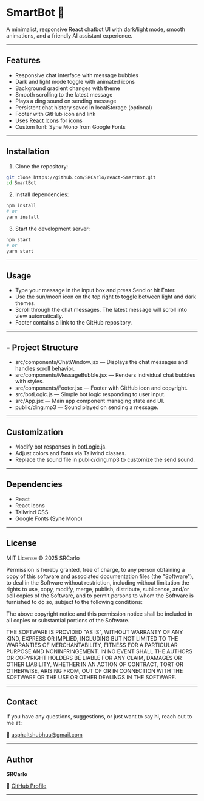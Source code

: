 # SmartBot 💬

A minimalist, responsive React chatbot UI with dark/light mode, smooth animations, and a friendly AI assistant experience.

---

## Features

- Responsive chat interface with message bubbles
- Dark and light mode toggle with animated icons
- Background gradient changes with theme
- Smooth scrolling to the latest message
- Plays a ding sound on sending message
- Persistent chat history saved in localStorage (optional)
- Footer with GitHub icon and link
- Uses [React Icons](https://react-icons.github.io/react-icons/) for icons
- Custom font: Syne Mono from Google Fonts

---

## Installation

1. Clone the repository:

```bash
git clone https://github.com/SRCarlo/react-SmartBot.git
cd SmartBot
```

2. Install dependencies:

```bash
npm install
# or
yarn install
```

3. Start the development server:

```bash
npm start
# or
yarn start
```

---

## Usage

- Type your message in the input box and press Send or hit Enter.
- Use the sun/moon icon on the top right to toggle between light and dark themes.
- Scroll through the chat messages. The latest message will scroll into view automatically.
- Footer contains a link to the GitHub repository.

---

## - Project Structure

- src/components/ChatWindow.jsx
  — Displays the chat messages and handles scroll behavior.
- src/components/MessageBubble.jsx
  — Renders individual chat bubbles with styles.
- src/components/Footer.jsx
  — Footer with GitHub icon and copyright.
- src/botLogic.js
  — Simple bot logic responding to user input.
- src/App.jsx
  — Main app component managing state and UI.
- public/ding.mp3
  — Sound played on sending a message.

---

## Customization

- Modify bot responses in botLogic.js.
- Adjust colors and fonts via Tailwind classes.
- Replace the sound file in public/ding.mp3 to customize the send sound.

---

## Dependencies

- React
- React Icons
- Tailwind CSS
- Google Fonts (Syne Mono)

---

## License

MIT License © 2025 SRCarlo

Permission is hereby granted, free of charge, to any person obtaining a copy
of this software and associated documentation files (the "Software"), to deal
in the Software without restriction, including without limitation the rights
to use, copy, modify, merge, publish, distribute, sublicense, and/or sell
copies of the Software, and to permit persons to whom the Software is
furnished to do so, subject to the following conditions:

The above copyright notice and this permission notice shall be included in all
copies or substantial portions of the Software.

THE SOFTWARE IS PROVIDED "AS IS", WITHOUT WARRANTY OF ANY KIND, EXPRESS OR
IMPLIED, INCLUDING BUT NOT LIMITED TO THE WARRANTIES OF MERCHANTABILITY,
FITNESS FOR A PARTICULAR PURPOSE AND NONINFRINGEMENT. IN NO EVENT SHALL THE
AUTHORS OR COPYRIGHT HOLDERS BE LIABLE FOR ANY CLAIM, DAMAGES OR OTHER
LIABILITY, WHETHER IN AN ACTION OF CONTRACT, TORT OR OTHERWISE, ARISING FROM,
OUT OF OR IN CONNECTION WITH THE SOFTWARE OR THE USE OR OTHER DEALINGS IN THE
SOFTWARE.

---

## Contact

If you have any questions, suggestions, or just want to say hi, reach out to me at:

📧 asphaltshubhuu@gmail.com

---
## Author

**SRCarlo**

🔗 [GitHub Profile](https://github.com/SRCarlo)

---

